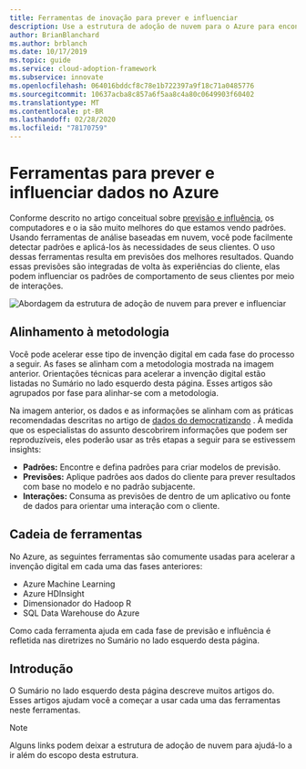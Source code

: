 ```yaml
---
title: Ferramentas de inovação para prever e influenciar
description: Use a estrutura de adoção de nuvem para o Azure para encontrar ferramentas de análise que ajudam a detectar padrões, integrar previsões e influenciar o comportamento do cliente.
author: BrianBlanchard
ms.author: brblanch
ms.date: 10/17/2019
ms.topic: guide
ms.service: cloud-adoption-framework
ms.subservice: innovate
ms.openlocfilehash: 064016bddcf8c78e1b722397a9f18c71a0485776
ms.sourcegitcommit: 10637acba8c857a6f5aa8c4a80c0649903f60402
ms.translationtype: MT
ms.contentlocale: pt-BR
ms.lasthandoff: 02/28/2020
ms.locfileid: "78170759"
---
```

# <a name="tools-to-predict-and-influence-data-in-azure"></a>Ferramentas para prever e influenciar dados no Azure

Conforme descrito no artigo conceitual sobre [previsão e influência](../considerations/predict.md), os computadores e o ia são muito melhores do que estamos vendo padrões. Usando ferramentas de análise baseadas em nuvem, você pode facilmente detectar padrões e aplicá-los às necessidades de seus clientes. O uso dessas ferramentas resulta em previsões dos melhores resultados. Quando essas previsões são integradas de volta às experiências do cliente, elas podem influenciar os padrões de comportamento de seus clientes por meio de interações.

![Abordagem da estrutura de adoção de nuvem para prever e influenciar](../../_images/innovate/predict-and-influence.png)

## <a name="alignment-to-the-methodology"></a>Alinhamento à metodologia

Você pode acelerar esse tipo de invenção digital em cada fase do processo a seguir. As fases se alinham com a metodologia mostrada na imagem anterior. Orientações técnicas para acelerar a invenção digital estão listadas no Sumário no lado esquerdo desta página. Esses artigos são agrupados por fase para alinhar-se com a metodologia.

Na imagem anterior, os dados e as informações se alinham com as práticas recomendadas descritas no artigo de [dados do democratizando](./data.md) . À medida que os especialistas do assunto descobrirem informações que podem ser reproduzíveis, eles poderão usar as três etapas a seguir para se estivessem insights:

- **Padrões:** Encontre e defina padrões para criar modelos de previsão.
- **Previsões:** Aplique padrões aos dados do cliente para prever resultados com base no modelo e no padrão subjacente.
- **Interações:** Consuma as previsões de dentro de um aplicativo ou fonte de dados para orientar uma interação com o cliente.

## <a name="toolchain"></a>Cadeia de ferramentas

No Azure, as seguintes ferramentas são comumente usadas para acelerar a invenção digital em cada uma das fases anteriores:

- Azure Machine Learning
- Azure HDInsight
- Dimensionador do Hadoop R
- SQL Data Warehouse do Azure

Como cada ferramenta ajuda em cada fase de previsão e influência é refletida nas diretrizes no Sumário no lado esquerdo desta página.

## <a name="get-started"></a>Introdução

O Sumário no lado esquerdo desta página descreve muitos artigos do. Esses artigos ajudam você a começar a usar cada uma das ferramentas neste ferramentas.

> [!NOTE]
> Alguns links podem deixar a estrutura de adoção de nuvem para ajudá-lo a ir além do escopo desta estrutura.
